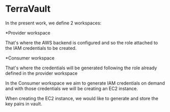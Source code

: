 # TerraVault
In the present work, we define 2 workspaces:

*Provider workspace

That's where the AWS backend is configured and so the role attached to the IAM credentials to be created.

*Consumer workspace 

That's where the credentials will be generated following the role already defined in the provider workspace

In the Consumer  workspace we aim to generate IAM credentials on demand and with those credentials we will be creating an EC2 instance.

When creating the EC2 instance, we would like to generate and store the key pairs in vault.
